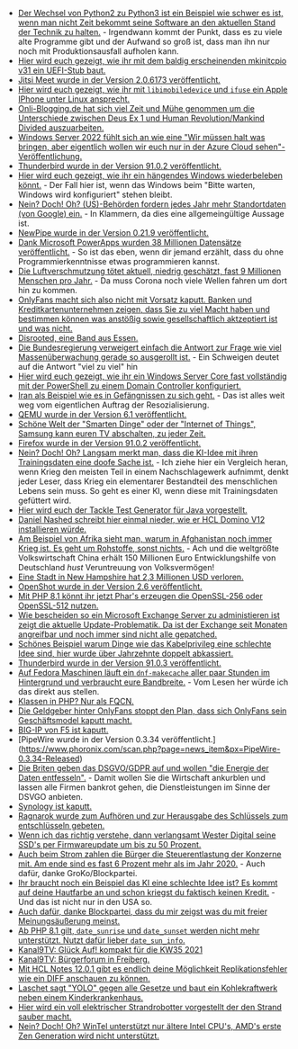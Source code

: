 * [Der Wechsel von Python2 zu Python3 ist ein Beispiel wie schwer es ist, wenn man nicht Zeit bekommt seine Software an den aktuellen Stand der Technik zu halten.](https://utcc.utoronto.ca/~cks/space/blog/python/Python2WithoutDistros) - Irgendwann kommt der Punkt, dass es zu viele alte Programme gibt und der Aufwand so groß ist, dass man ihn nur noch mit Produktionsausfall aufholen kann.
* [Hier wird euch gezeigt, wie ihr mit dem baldig erscheinenden mkinitcpio v31 ein UEFI-Stub baut.](https://linderud.dev/blog/mkinitcpio-v31-and-uefi-stubs/)
* [Jitsi Meet wurde in der Version 2.0.6173 veröffentlicht.](https://scheible.it/neue-version-von-jitsi-meet-veroeffentlicht/)
* [Hier wird euch gezeigt, wie ihr mit `libimobiledevice` und `ifuse` ein Apple IPhone unter Linux ansprecht.](https://opensource.com/article/21/8/libimobiledevice-iphone-linux)
* [Onli-Blogging.de hat sich viel Zeit und Mühe genommen um die Unterschiede zwischen Deus Ex 1 und Human Revolution/Mankind Divided auszuarbeiten.](https://www.onli-blogging.de/2067/Der-grosse-Unterschied-zwischen-Deus-Ex-1-und-Human-RevolutionMankind-Divided.html)
* [Windows Server 2022 fühlt sich an wie eine "Wir müssen halt was bringen, aber eigentlich wollen wir euch nur in der Azure Cloud sehen"-Veröffentlichung.](https://www.windowspro.de/wolfgang-sommergut/microsoft-gibt-windows-server-2022-frei-wichtigsten-neuerungen-ueberblick)
* [Thunderbird wurde in der Version 91.0.2 veröffentlicht.](https://www.borncity.com/blog/2021/08/23/thunderbird-91-0-2/)
* [Hier wird euch gezeigt, wie ihr ein hängendes Windows wiederbeleben könnt.](http://woshub.com/fix-server-stuck-on-preparing-to-configure-windows/) - Der Fall hier ist, wenn das Windows beim "Bitte warten, Windows wird konfiguriert" stehen bleibt.
* [Nein? Doch! Oh? (US)-Behörden fordern jedes Jahr mehr Standortdaten (von Google) ein.](https://netzpolitik.org/2021/schleppnetz-anfragen-us-behoerden-wollen-immer-mehr-standortdaten-von-google/) - In Klammern, da dies eine allgemeingültige Aussage ist.
* [NewPipe wurde in der Version 0.21.9 veröffentlicht.](https://newpipe.net/blog/pinned/release/newpipe-0.21.9-released/)
* [Dank Microsoft PowerApps wurden 38 Millionen Datensätze veröffentlicht.](https://www.borncity.com/blog/2021/08/24/38-millionen-datenstze-durch-microsoft-power-apps-offen-gelegt/) - So ist das eben, wenn dir jemand erzählt, dass du ohne Programmierkenntnisse etwas programmieren kannst.
* [Die Luftverschmutzung tötet aktuell, niedrig geschätzt, fast 9 Millionen Menschen pro Jahr.](https://netzfrauen.org/2021/08/24/air-pollution-3/) - Da muss Corona noch viele Wellen fahren um dort hin zu kommen.
* [OnlyFans macht sich also nicht mit Vorsatz kaputt. Banken und Kreditkartenunternehmen zeigen, dass Sie zu viel Macht haben und bestimmen können was anstößig sowie gesellschaftlich aktzeptiert ist und was nicht.](https://netzpolitik.org/2021/pornografie-verbot-onlyfans-macht-schluss-mit-selbstbestimmter-sexarbeit/)
* [Disrooted, eine Band aus Essen.](http://blog.todamax.net/2021/disrooted-iconoclast/)
* [Die Bundesregierung verweigert einfach die Antwort zur Frage wie viel Massenüberwachung gerade so ausgerollt ist.](https://netzpolitik.org/2021/geheimdienste-bundesregierung-verweigert-antwort-zur-massenueberwachung/) - Ein Schweigen deutet auf die Antwort "viel zu viel" hin
* [Hier wird euch gezeigt, wie ihr ein Windows Server Core fast vollständig mit der PowerShell zu einem Domain Controller konfiguriert.](http://woshub.com/windows-server-core-install-active-directory-domain-controller/)
* [Iran als Beispiel wie es in Gefängnissen zu sich geht.](https://netzpolitik.org/2021/iran-hacker-knacken-videoueberwachung-in-beruechtigtem-gefaengnis/) - Das ist alles weit weg vom eigentlichen Auftrag der Resozialisierung.
* [QEMU wurde in der Version 6.1 veröffentlicht.](https://www.phoronix.com/scan.php?page=news_item&px=QEMU-6.1-Released)
* [Schöne Welt der "Smarten Dinge" oder der "Internet of Things", Samsung kann euren TV abschalten, zu jeder Zeit.](https://www.borncity.com/blog/2021/08/25/samsung-kannn-mit-tv-block-seine-tv-gerte-remote-deaktivieren/)
* [Firefox wurde in der Version 91.0.2 veröffentlicht.](https://www.borncity.com/blog/2021/08/25/firefox-91-0-2-verfgbar/)
* [Nein? Doch! Oh? Langsam merkt man, dass die KI-Idee mit ihren Trainingsdaten eine doofe Sache ist.](https://netzpolitik.org/2021/sprachverarbeitende-ki-basismodelle-von-google-und-co-oeffnen-diskriminierung-tuer-und-tor/) - Ich ziehe hier ein Vergleich heran, wenn Krieg den meisten Teil in einem Nachschlagewerk aufnimmt, denkt jeder Leser, dass Krieg ein elementarer Bestandteil des menschlichen Lebens sein muss. So geht es einer KI, wenn diese mit Trainingsdaten gefüttert wird.
* [Hier wird euch der Tackle Test Generator für Java vorgestellt.](https://opensource.com/article/21/8/tackle-test)
* [Daniel Nashed schreibt hier einmal nieder, wie er HCL Domino V12 installieren würde.](http://blog.nashcom.de/nashcomblog.nsf/dx/introducing-domino-on-linux-one-touch-install.htm)
* [Am Beispiel von Afrika sieht man, warum in Afghanistan noch immer Krieg ist. Es geht um Rohstoffe, sonst nichts.](https://netzfrauen.org/2021/08/25/entwicklungshilfe-4/) - Ach und die weltgrößte Volkswirtschaft China erhält 150 Millionen Euro Entwicklungshilfe von Deutschland *hust* Veruntreuung von Volksvermögen!
* [Eine Stadt in New Hampshire hat 2,3 Millionen USD verloren.](https://www.bleepingcomputer.com/news/security/new-hampshire-town-loses-23-million-to-overseas-scammers/)
* [OpenShot wurde in der Version 2.6 veröffentlicht.](https://www.phoronix.com/scan.php?page=news_item&px=OpenShot-2.6-Released)
* [Mit PHP 8.1 könnt ihr jetzt Phar's erzeugen die OpenSSL-256 oder OpenSSL-512 nutzen.](https://php.watch/versions/8.1/phar-openssl-256-openssl-512)
* [Wie bescheiden so ein Microsoft Exchange Server zu administieren ist zeigt die aktuelle Update-Problematik. Da ist der Exchange seit Monaten angreifbar und noch immer sind nicht alle gepatched.](https://www.bleepingcomputer.com/news/microsoft/microsoft-proxyshell-bugs-might-be-exploited-patch-servers-now/)
* [Schönes Beispiel warum Dinge wie das Kabelprivileg eine schlechte Idee sind, hier wurde über Jahrzehnte doppelt abkassiert.](https://www.borncity.com/blog/2021/08/26/vodafone-und-die-doppelt-kassierte-kabelgebhr/)
* [Thunderbird wurde in der Version 91.0.3 veröffentlicht.](https://www.borncity.com/blog/2021/08/26/thunderbird-91-0-3/)
* [Auf Fedora Maschinen läuft ein `dnf-makecache` aller paar Stunden im Hintergrund und verbraucht eure Bandbreite.](https://utcc.utoronto.ca/~cks/space/blog/linux/FedoraDnfMakecacheOff) - Vom Lesen her würde ich das direkt aus stellen.
* [Klassen in PHP? Nur als FQCN.](https://stitcher.io/blog/rational-thinking)
* [Die Geldgeber hinter OnlyFans stoppt den Plan, dass sich OnlyFans sein Geschäftsmodel kaputt macht.](https://netzpolitik.org/2021/sexarbeit-onlyfans-rudert-bei-porno-entscheidung-zurueck/)
* [BIG-IP von F5 ist kaputt.](https://www.borncity.com/blog/2021/08/26/f5-warnt-vor-kritischer-schwachstelle-in-big-ip/)
* [PipeWire wurde in der Version 0.3.34 veröffentlicht.] (https://www.phoronix.com/scan.php?page=news_item&px=PipeWire-0.3.34-Released)
* [Die Briten geben das DSGVO/GDPR auf und wollen "die Energie der Daten entfesseln".](https://www.borncity.com/blog/2021/08/27/post-brexit-grobritannien-wie-aus-dsgvo-aussteigen-und-ein-eigenes-ding-machen/) - Damit wollen Sie die Wirtschaft ankurblen und lassen alle Firmen bankrot gehen, die Dienstleistungen im Sinne der DSVGO anbieten.
* [Synology ist kaputt.](https://www.bleepingcomputer.com/news/security/synology-multiple-products-impacted-by-openssl-rce-vulnerability/)
* [Ragnarok wurde zum Aufhören und zur Herausgabe des Schlüssels zum entschlüsseln gebeten.](https://www.bleepingcomputer.com/news/security/ragnarok-ransomware-releases-master-decryptor-after-shutdown/)
* [Wenn ich das richtig verstehe, dann verlangsamt Wester Digital seine SSD's per Firmwareupdate um bis zu 50 Prozent.](https://www.bleepingcomputer.com/news/hardware/western-digital-confirms-speed-crippling-sn550-ssd-flash-change/)
* [Auch beim Strom zahlen die Bürger die Steuerentlastung der Konzerne mit. Am ende sind es fast 6 Prozent mehr als im Jahr 2020.](https://www.sonnenseite.com/de/energie/strompreise-in-deutschland-auf-neuem-allzeithoch/) - Auch dafür, danke GroKo/Blockpartei.
* [Ihr braucht noch ein Beispiel das KI eine schlechte Idee ist? Es kommt auf deine Hautfarbe an und schon kriegst du faktisch keinen Kredit.](https://netzpolitik.org/2021/datenrassismus-wenn-algorithmen-den-hauskredit-verweigern/) - Und das ist nicht nur in den USA so.
* [Auch dafür, danke Blockpartei, dass du mir zeigst was du mit freier Meinungsäußerung meinst.](https://netzpolitik.org/2021/peng-kollektiv-kulturbetrieb-protestiert-dass-die-polizei-aktionskuenstler-auf-terrorliste-setzen-will/)
* [Ab PHP 8.1 gilt, `date_sunrise` und `date_sunset` werden nicht mehr unterstützt. Nutzt dafür lieber `date_sun_info`.](https://php.watch/versions/8.1/date_sunrise-date_sunset-funcs-deprecated)
* [Kanal9TV: Glück Auf! kompakt für die KW35 2021](https://www.youtube.com/watch?v=-ZFNzpmSFHQ)
* [Kanal9TV: Bürgerforum in Freiberg.](https://www.youtube.com/watch?v=X-Ye3vkCr-k)
* [Mit HCL Notes 12.0.1 gibt es endlich deine Möglichkeit Replikationsfehler wie ein DIFF anschauen zu können.](http://blog.nashcom.de/nashcomblog.nsf/dx/notes-12.0.1-advanced-properties-box-for-replication-conflict-troubleshooting.htm)
* [Laschet sagt "YOLO" gegen alle Gesetze und baut ein Kohlekraftwerk neben einem Kinderkrankenhaus.](https://blog.fefe.de/?ts=9fd62ef9)
* [Hier wird ein voll elektrischer Strandrobotter vorgestellt der den Strand sauber macht.](https://netzfrauen.org/2021/08/28/4ocean/)
* [Nein? Doch! Oh? WinTel unterstützt nur ältere Intel CPU's, AMD's erste Zen Generation wird nicht unterstützt.](https://www.bleepingcomputer.com/news/microsoft/windows-11-to-only-support-one-intel-7th-gen-cpu-no-amd-zen-cpus/)
